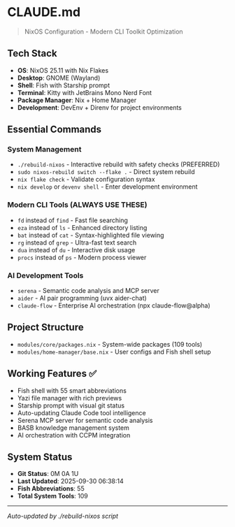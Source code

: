 # CLAUDE.md

> NixOS Configuration - Modern CLI Toolkit Optimization

## Tech Stack
- **OS**: NixOS 25.11 with Nix Flakes
- **Desktop**: GNOME (Wayland)
- **Shell**: Fish with Starship prompt
- **Terminal**: Kitty with JetBrains Mono Nerd Font
- **Package Manager**: Nix + Home Manager
- **Development**: DevEnv + Direnv for project environments

## Essential Commands

### System Management
- `./rebuild-nixos` - Interactive rebuild with safety checks (PREFERRED)
- `sudo nixos-rebuild switch --flake .` - Direct system rebuild
- `nix flake check` - Validate configuration syntax
- `nix develop` or `devenv shell` - Enter development environment

### Modern CLI Tools (ALWAYS USE THESE)
- `fd` instead of `find` - Fast file searching
- `eza` instead of `ls` - Enhanced directory listing
- `bat` instead of `cat` - Syntax-highlighted file viewing
- `rg` instead of `grep` - Ultra-fast text search
- `dua` instead of `du` - Interactive disk usage
- `procs` instead of `ps` - Modern process viewer

### AI Development Tools
- `serena` - Semantic code analysis and MCP server
- `aider` - AI pair programming (uvx aider-chat)
- `claude-flow` - Enterprise AI orchestration (npx claude-flow@alpha)

## Project Structure
- `modules/core/packages.nix` - System-wide packages (109 tools)
- `modules/home-manager/base.nix` - User configs and Fish shell setup

## Working Features ✅
- Fish shell with 55 smart abbreviations
- Yazi file manager with rich previews
- Starship prompt with visual git status
- Auto-updating Claude Code tool intelligence
- Serena MCP server for semantic code analysis
- BASB knowledge management system
- AI orchestration with CCPM integration


## System Status
- **Git Status**: 0M 0A 1U
- **Last Updated**: 2025-09-30 06:38:14
- **Fish Abbreviations**: 55
- **Total System Tools**: 109

---
*Auto-updated by ./rebuild-nixos script*